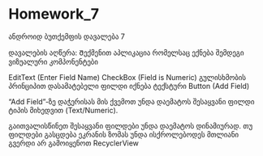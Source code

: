 # Homework_7
ანდროიდ ბუთქემფის დავალება 7

დავალების აღწერა:
Შექმენით აპლიკაცია რომელსაც ექნება შემდეგი ვიზუალური კომპონენტები

EditText (Enter Field Name)
CheckBox (Field is Numeric) გულისხმობის პრინციპით დასამატებელი ფილდი იქნება ტექსტური
Button (Add Field)

“Add Field”-ზე დაჭერისას მის ქვემოთ უნდა დაემატოს შესაყვანი ფილდი ტიპის მიხედვით (Text/Numeric).

გაითვალისწინეთ 
შესაყვანი ფილდები უნდა დაემატოს დინამიურად.
თუ ფილდები გასცდება ეკრანის ზომას უნდა ისქროლებოდეს მთლიანი გვერდი
არ გამოიყენოთ RecyclerView
